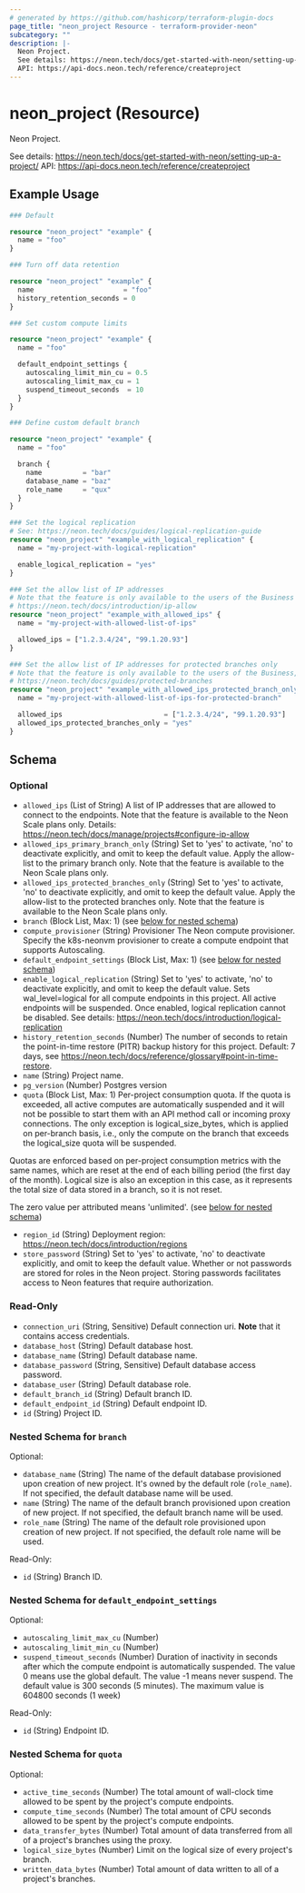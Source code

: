 ```yaml
---
# generated by https://github.com/hashicorp/terraform-plugin-docs
page_title: "neon_project Resource - terraform-provider-neon"
subcategory: ""
description: |-
  Neon Project.
  See details: https://neon.tech/docs/get-started-with-neon/setting-up-a-project/
  API: https://api-docs.neon.tech/reference/createproject
---
```


# neon_project (Resource)

Neon Project.

See details: https://neon.tech/docs/get-started-with-neon/setting-up-a-project/
API: https://api-docs.neon.tech/reference/createproject

## Example Usage

```terraform
### Default

resource "neon_project" "example" {
  name = "foo"
}

### Turn off data retention

resource "neon_project" "example" {
  name                      = "foo"
  history_retention_seconds = 0
}

### Set custom compute limits

resource "neon_project" "example" {
  name = "foo"

  default_endpoint_settings {
    autoscaling_limit_min_cu = 0.5
    autoscaling_limit_max_cu = 1
    suspend_timeout_seconds  = 10
  }
}

### Define custom default branch

resource "neon_project" "example" {
  name = "foo"

  branch {
    name          = "bar"
    database_name = "baz"
    role_name     = "qux"
  }
}

### Set the logical replication
# See: https://neon.tech/docs/guides/logical-replication-guide
resource "neon_project" "example_with_logical_replication" {
  name = "my-project-with-logical-replication"

  enable_logical_replication = "yes"
}

### Set the allow list of IP addresses
# Note that the feature is only available to the users of the Business plan:
# https://neon.tech/docs/introduction/ip-allow
resource "neon_project" "example_with_allowed_ips" {
  name = "my-project-with-allowed-list-of-ips"

  allowed_ips = ["1.2.3.4/24", "99.1.20.93"]
}

### Set the allow list of IP addresses for protected branches only
# Note that the feature is only available to the users of the Business, or Scale plans:
# https://neon.tech/docs/guides/protected-branches
resource "neon_project" "example_with_allowed_ips_protected_branch_only" {
  name = "my-project-with-allowed-list-of-ips-for-protected-branch"

  allowed_ips                         = ["1.2.3.4/24", "99.1.20.93"]
  allowed_ips_protected_branches_only = "yes"
}
```

<!-- schema generated by tfplugindocs -->
## Schema

### Optional

- `allowed_ips` (List of String) A list of IP addresses that are allowed to connect to the endpoints.
Note that the feature is available to the Neon Scale plans only. Details: https://neon.tech/docs/manage/projects#configure-ip-allow
- `allowed_ips_primary_branch_only` (String) Set to 'yes' to activate, 'no' to deactivate explicitly, and omit to keep the default value.
Apply the allow-list to the primary branch only.
Note that the feature is available to the Neon Scale plans only.
- `allowed_ips_protected_branches_only` (String) Set to 'yes' to activate, 'no' to deactivate explicitly, and omit to keep the default value.
Apply the allow-list to the protected branches only.
Note that the feature is available to the Neon Scale plans only.
- `branch` (Block List, Max: 1) (see [below for nested schema](#nestedblock--branch))
- `compute_provisioner` (String) Provisioner The Neon compute provisioner.
Specify the k8s-neonvm provisioner to create a compute endpoint that supports Autoscaling.
- `default_endpoint_settings` (Block List, Max: 1) (see [below for nested schema](#nestedblock--default_endpoint_settings))
- `enable_logical_replication` (String) Set to 'yes' to activate, 'no' to deactivate explicitly, and omit to keep the default value.
Sets wal_level=logical for all compute endpoints in this project.
All active endpoints will be suspended. Once enabled, logical replication cannot be disabled.
See details: https://neon.tech/docs/introduction/logical-replication
- `history_retention_seconds` (Number) The number of seconds to retain the point-in-time restore (PITR) backup history for this project.
Default: 7 days, see https://neon.tech/docs/reference/glossary#point-in-time-restore.
- `name` (String) Project name.
- `pg_version` (Number) Postgres version
- `quota` (Block List, Max: 1) Per-project consumption quota. If the quota is exceeded, all active computes
are automatically suspended and it will not be possible to start them with
an API method call or incoming proxy connections. The only exception is
logical_size_bytes, which is applied on per-branch basis, i.e., only the
compute on the branch that exceeds the logical_size quota will be suspended.

Quotas are enforced based on per-project consumption metrics with the same names,
which are reset at the end of each billing period (the first day of the month).
Logical size is also an exception in this case, as it represents the total size
of data stored in a branch, so it is not reset.

The zero value per attributed means 'unlimited'. (see [below for nested schema](#nestedblock--quota))
- `region_id` (String) Deployment region: https://neon.tech/docs/introduction/regions
- `store_password` (String) Set to 'yes' to activate, 'no' to deactivate explicitly, and omit to keep the default value.
Whether or not passwords are stored for roles in the Neon project. 
Storing passwords facilitates access to Neon features that require authorization.

### Read-Only

- `connection_uri` (String, Sensitive) Default connection uri. **Note** that it contains access credentials.
- `database_host` (String) Default database host.
- `database_name` (String) Default database name.
- `database_password` (String, Sensitive) Default database access password.
- `database_user` (String) Default database role.
- `default_branch_id` (String) Default branch ID.
- `default_endpoint_id` (String) Default endpoint ID.
- `id` (String) Project ID.

<a id="nestedblock--branch"></a>
### Nested Schema for `branch`

Optional:

- `database_name` (String) The name of the default database provisioned upon creation of new project. It's owned by the default role (`role_name`).
If not specified, the default database name will be used.
- `name` (String) The name of the default branch provisioned upon creation of new project. 
If not specified, the default branch name will be used.
- `role_name` (String) The name of the default role provisioned upon creation of new project.
If not specified, the default role name will be used.

Read-Only:

- `id` (String) Branch ID.


<a id="nestedblock--default_endpoint_settings"></a>
### Nested Schema for `default_endpoint_settings`

Optional:

- `autoscaling_limit_max_cu` (Number)
- `autoscaling_limit_min_cu` (Number)
- `suspend_timeout_seconds` (Number) Duration of inactivity in seconds after which the compute endpoint is automatically suspended.
The value 0 means use the global default.
The value -1 means never suspend. The default value is 300 seconds (5 minutes).
The maximum value is 604800 seconds (1 week)

Read-Only:

- `id` (String) Endpoint ID.


<a id="nestedblock--quota"></a>
### Nested Schema for `quota`

Optional:

- `active_time_seconds` (Number) The total amount of wall-clock time allowed to be spent by the project's compute endpoints.
- `compute_time_seconds` (Number) The total amount of CPU seconds allowed to be spent by the project's compute endpoints.
- `data_transfer_bytes` (Number) Total amount of data transferred from all of a project's branches using the proxy.
- `logical_size_bytes` (Number) Limit on the logical size of every project's branch.
- `written_data_bytes` (Number) Total amount of data written to all of a project's branches.
